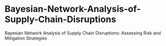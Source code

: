 # Bayesian-Network-Analysis-of-Supply-Chain-Disruptions
Bayesian Network Analysis of Supply Chain Disruptions: Assessing Risk and Mitigation Strategies
